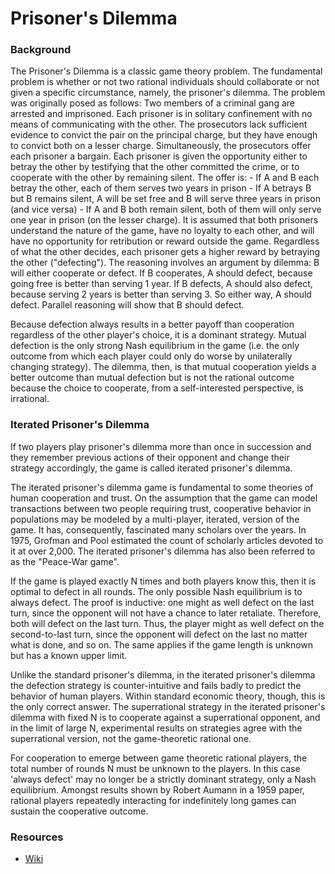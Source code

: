 # Prisoner's Dilemma

### Background
The Prisoner's Dilemma is a classic game theory problem. The fundamental problem is whether or not two rational individuals should collaborate or not given a specific circumstance, namely, the prisoner's dilemma. The problem was originally posed as follows:
  Two members of a criminal gang are arrested and imprisoned. Each prisoner is in solitary confinement with no means of communicating with the other. The prosecutors lack sufficient evidence to convict the pair on the principal charge, but they have enough to convict both on a lesser charge. Simultaneously, the prosecutors offer each prisoner a bargain. Each prisoner is given the opportunity either to betray the other by testifying that the other committed the crime, or to cooperate with the other by remaining silent. The offer is:
    - If A and B each betray the other, each of them serves two years in prison
    - If A betrays B but B remains silent, A will be set free and B will serve three years in prison (and vice versa)
    - If A and B both remain silent, both of them will only serve one year in prison (on the lesser charge).
It is assumed that both prisoners understand the nature of the game, have no loyalty to each other, and will have no opportunity for retribution or reward outside the game. Regardless of what the other decides, each prisoner gets a higher reward by betraying the other ("defecting"). The reasoning involves an argument by dilemma: B will either cooperate or defect. If B cooperates, A should defect, because going free is better than serving 1 year. If B defects, A should also defect, because serving 2 years is better than serving 3. So either way, A should defect. Parallel reasoning will show that B should defect.

Because defection always results in a better payoff than cooperation regardless of the other player's choice, it is a dominant strategy. Mutual defection is the only strong Nash equilibrium in the game (i.e. the only outcome from which each player could only do worse by unilaterally changing strategy). The dilemma, then, is that mutual cooperation yields a better outcome than mutual defection but is not the rational outcome because the choice to cooperate, from a self-interested perspective, is irrational.

### Iterated Prisoner's Dilemma
If two players play prisoner's dilemma more than once in succession and they remember previous actions of their opponent and change their strategy accordingly, the game is called iterated prisoner's dilemma.

The iterated prisoner's dilemma game is fundamental to some theories of human cooperation and trust. On the assumption that the game can model transactions between two people requiring trust, cooperative behavior in populations may be modeled by a multi-player, iterated, version of the game. It has, consequently, fascinated many scholars over the years. In 1975, Grofman and Pool estimated the count of scholarly articles devoted to it at over 2,000. The iterated prisoner's dilemma has also been referred to as the "Peace-War game".

If the game is played exactly N times and both players know this, then it is optimal to defect in all rounds. The only possible Nash equilibrium is to always defect. The proof is inductive: one might as well defect on the last turn, since the opponent will not have a chance to later retaliate. Therefore, both will defect on the last turn. Thus, the player might as well defect on the second-to-last turn, since the opponent will defect on the last no matter what is done, and so on. The same applies if the game length is unknown but has a known upper limit.

Unlike the standard prisoner's dilemma, in the iterated prisoner's dilemma the defection strategy is counter-intuitive and fails badly to predict the behavior of human players. Within standard economic theory, though, this is the only correct answer. The superrational strategy in the iterated prisoner's dilemma with fixed N is to cooperate against a superrational opponent, and in the limit of large N, experimental results on strategies agree with the superrational version, not the game-theoretic rational one.

For cooperation to emerge between game theoretic rational players, the total number of rounds N must be unknown to the players. In this case 'always defect' may no longer be a strictly dominant strategy, only a Nash equilibrium. Amongst results shown by Robert Aumann in a 1959 paper, rational players repeatedly interacting for indefinitely long games can sustain the cooperative outcome.

### Resources
- [Wiki](https://en.wikipedia.org/wiki/Prisoner%27s_dilemma#Generalized_form)
